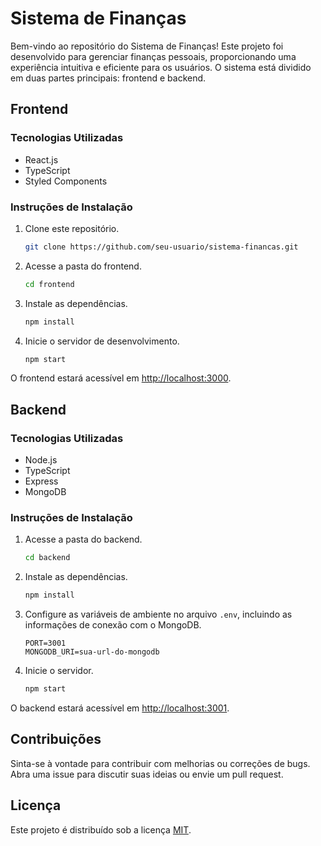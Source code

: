 # Sistema de Finanças

Bem-vindo ao repositório do Sistema de Finanças! Este projeto foi desenvolvido para gerenciar finanças pessoais, proporcionando uma experiência intuitiva e eficiente para os usuários. O sistema está dividido em duas partes principais: frontend e backend.

## Frontend

### Tecnologias Utilizadas
- React.js
- TypeScript
- Styled Components

### Instruções de Instalação

1. Clone este repositório.
   ```bash
   git clone https://github.com/seu-usuario/sistema-financas.git
   ```

2. Acesse a pasta do frontend.
   ```bash
   cd frontend
   ```

3. Instale as dependências.
   ```bash
   npm install
   ```

4. Inicie o servidor de desenvolvimento.
   ```bash
   npm start
   ```

O frontend estará acessível em [http://localhost:3000](http://localhost:3000).

## Backend

### Tecnologias Utilizadas
- Node.js
- TypeScript
- Express
- MongoDB

### Instruções de Instalação

1. Acesse a pasta do backend.
   ```bash
   cd backend
   ```

2. Instale as dependências.
   ```bash
   npm install
   ```

3. Configure as variáveis de ambiente no arquivo `.env`, incluindo as informações de conexão com o MongoDB.
   ```
   PORT=3001
   MONGODB_URI=sua-url-do-mongodb
   ```

4. Inicie o servidor.
   ```bash
   npm start
   ```

O backend estará acessível em [http://localhost:3001](http://localhost:3001).

## Contribuições

Sinta-se à vontade para contribuir com melhorias ou correções de bugs. Abra uma issue para discutir suas ideias ou envie um pull request.

## Licença

Este projeto é distribuído sob a licença [MIT](LICENSE).
